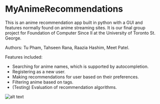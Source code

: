 # MyAnimeRecommendations
This is an anime recommendation app built in python with a GUI and features normally found on anime streaming sites. It is our final group project for Foundation of Computer Since II at the University of Toronto St. George.

Authors: Tu Pham, Tahseen Rana, Raazia Hashim, Meet Patel.

Features included:
- Searching for anime names, which is supported by autocompletion.
- Registering as a new user.
- Making recommendations for user based on their preferences.
- Filtering anime based on tags.
- (Testing) Evaluation of recommendation algorithms.

![alt text](https://cdn.discordapp.com/attachments/420250155036704768/832133264369778688/unknown.png)
